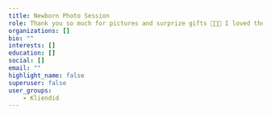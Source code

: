 ```yaml
---
title: Newborn Photo Session
role: Thank you so much for pictures and surprize gifts 🥰😍😍 I loved the way you work and the end results are amazing 🤩😍 super glad we chose you, thanks again for wonderful experience and making such valuable memories for my baby 😊😘 (c) Nino Kavlashvili
organizations: []
bio: ""
interests: []
education: []
social: []
email: ""
highlight_name: false
superuser: false
user_groups:
    - Kliendid
---
```

